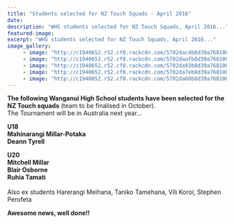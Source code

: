 ```yaml
---
title: "Students selected for NZ Touch Squads - April 2016"
date: 
description: "WHS students selected for NZ Touch Squads, April 2016..."
featured-image: 
excerpt: "WHS students selected for NZ Touch Squads, April 2016..."
image_gallery:
     - image: "http://c1940652.r52.cf0.rackcdn.com/5702dac4b8d39a76810004c3/13084.jpg"
     - image: "http://c1940652.r52.cf0.rackcdn.com/5702daafb8d39a76810004c1/13108.jpg"
     - image: "http://c1940652.r52.cf0.rackcdn.com/5702da93b8d39a76810004bf/12214.jpg"
     - image: "http://c1940652.r52.cf0.rackcdn.com/5702da7eb8d39a76810004bd/12248.jpg"
     - image: "http://c1940652.r52.cf0.rackcdn.com/5702da60b8d39a76810004bb/12156.jpg"
---
```


<p><span><strong>The following Wanganui High School students have been selected for the NZ Touch squads</strong> (team to be finalised in October). <br />The Tournament will be in Australia next year...</span></p>
<p><strong>U18</strong><br /><strong>Mahinarangi Millar-Potaka</strong><br /><strong>Deann Tyrell</strong></p>
<p><strong>U20</strong><span class="text_exposed_show"><br /><strong>Mitchell Millar</strong><br /><strong>Blair Osborne</strong><br /><strong>Ruhia Tamati</strong><br /><br />Also ex students Harerangi Meihana, Taniko Tamehana, Vili Koroi, Stephen Perofeta</span></p>
<p><strong>Awesome news, well done!!</strong></p>
<p>&nbsp;</p>

